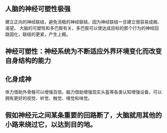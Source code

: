 ## 人脑的神经可塑性极强
建立正向的神经联结，避免消极的神经联结，因为神经联结一旦建立很容易成瘾、渴望。
大脑的可塑性和多巴胺有关，多巴胺可以使达成目标的那个行为的神经回路固化，联结的更紧，产生上瘾。

## 神经可塑性：神经系统为不断适应外界环境变化而改变自身结构的能力

## 化身成神
体力借助外骨骼可以增强百倍，脑力借助增强现实头盔等各类认知增强设备，可以拥有更好的视觉、听觉、触觉、嗅觉和味觉。

## 假如神经元之间某条重要的回路断了，大脑就用其他的小路来绕过它，以达到目的地。
